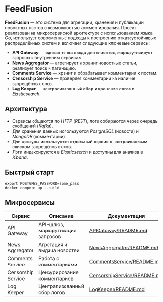 # FeedFusion

**FeedFusion** — это система для агрегации, хранения и публикации новостных постов с возможностью комментирования. Проект реализован на микросервисной архитектуре с использованием языка *Go*, использует современные подходы к построению отказоустойчивых распределённых систем и включает следующие ключевые сервисы:

- **API Gateway** — единая точка входа для клиентов, маршрутизирует запросы к внутренним сервисам.
- **News Aggregator** — агрегирует и хранит новостные статьи, реализует поиск и пагинацию.
- **Comments Service** — хранит и обрабатывает комментарии к постам.
- **Censorship Service** — проверяет комментарии на наличие запрещённых слов.
- **Log Keeper** — централизованный сбор и хранение логов в *Elasticsearch*.

## Архитектура

- Сервисы общаются по *HTTP* (*REST*), логи собираются через очередь сообщений (*Kafka*).
- Для хранения данных используются *PostgreSQL* (новости) и *MongoDB* (комментарии).
- Для цензуры используется отдельный сервис с настраиваемым списком запрещённых слов.
- Логи индексируются в *Elasticsearch* и доступны для анализа в *Kibana*.

## Быстрый старт

```console
export POSTGRES_PASSWORD=some_pass
docker compose up --build
```

## Микросервисы

| Сервис             | Описание                                | Документация                                                 |
|--------------------|-----------------------------------------|--------------------------------------------------------------|
| API Gateway        | API-шлюз, маршрутизация запросов        | [APIGateway/README.md](./APIGateway/README.md)               |
| News Aggregator    | Агрегация и выдача новостей             | [NewsAggregator/README.md](./NewsAggregator/README.md)       |
| Comments Service   | Работа с комментариями                  | [CommentsService/README.md](./CommentsService/README.md)     |
| Censorship Service | Цензурирование комментариев             | [CensorshipService/README.md](./CensorshipService/README.md) |
| Log Keeper         | Централизованный сбор логов             | [LogKeeper/README.md](./LogKeeper/README.md)                 |
